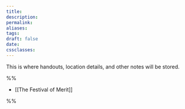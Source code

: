 ```yaml
---
title: 
description: 
permalink: 
aliases: 
tags: 
draft: false
date: 
cssclasses:
---
```

This is where handouts, location details, and other notes will be stored.

%%
- [[The Festival of Merit]] 

%%